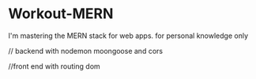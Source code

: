 # Workout-MERN
I'm mastering the MERN stack for web apps. for personal knowledge only 

// backend with nodemon moongoose and cors 

//front end with routing dom 


